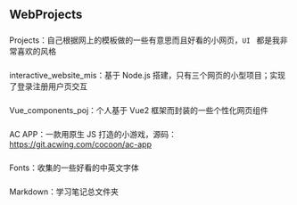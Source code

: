 ## WebProjects

### 

Projects：自己根据网上的模板做的一些有意思而且好看的小网页，`UI ` 都是我非常喜欢的风格

### 

interactive_website_mis：基于 Node.js 搭建，只有三个网页的小型项目；实现了登录注册用户页交互

###  

Vue_components_poj：个人基于 Vue2 框架而封装的一些个性化网页组件

### 

AC APP：一款用原生 JS 打造的小游戏，源码：https://git.acwing.com/cocoon/ac-app

### 

Fonts：收集的一些好看的中英文字体

### 

Markdown：学习笔记总文件夹